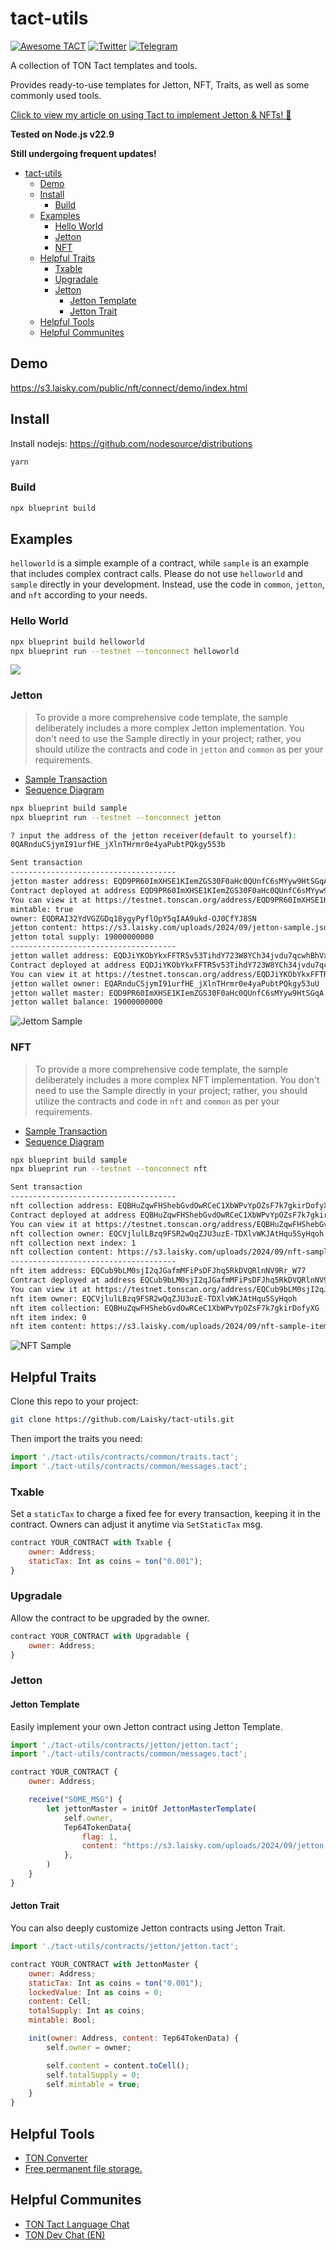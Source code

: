 # tact-utils

[![Awesome TACT](https://awesome.re/badge.svg)](https://github.com/tact-lang/awesome-tact)
[![Twitter](https://img.shields.io/twitter/follow/LaiskyCai?style=social)](https://twitter.com/LaiskyCai)
[![Telegram](https://img.shields.io/badge/telegram-laiskycai-blue?logo=telegram)](https://t.me/laiskycai)

A collection of TON Tact templates and tools.

Provides ready-to-use templates for Jetton, NFT, Traits, as well as some commonly used tools.

[Click to view my article on using Tact to implement Jetton & NFTs! 🌟](https://blog.laisky.com/p/ton-tact/)

**Tested on Node.js v22.9**

**Still undergoing frequent updates!**

- [tact-utils](#tact-utils)
  - [Demo](#demo)
  - [Install](#install)
    - [Build](#build)
  - [Examples](#examples)
    - [Hello World](#hello-world)
    - [Jetton](#jetton)
    - [NFT](#nft)
  - [Helpful Traits](#helpful-traits)
    - [Txable](#txable)
    - [Upgradale](#upgradale)
    - [Jetton](#jetton-1)
      - [Jetton Template](#jetton-template)
      - [Jetton Trait](#jetton-trait)
  - [Helpful Tools](#helpful-tools)
  - [Helpful Communites](#helpful-communites)

## Demo

<https://s3.laisky.com/public/nft/connect/demo/index.html>

## Install

Install nodejs: <https://github.com/nodesource/distributions>

```sh
yarn
```

### Build

```sh
npx blueprint build
```

## Examples

`helloworld` is a simple example of a contract, while `sample` is an example that includes complex contract calls.
Please do not use `helloworld` and `sample` directly in your development.
Instead, use the code in `common`, `jetton`, and `nft` according to your needs.

### Hello World

```sh
npx blueprint build helloworld
npx blueprint run --testnet --tonconnect helloworld
```

![](https://s3.laisky.com/uploads/2024/09/IMG_4203.jpeg)

### Jetton

> To provide a more comprehensive code template, the sample deliberately includes a more complex Jetton implementation.
> You don't need to use the Sample directly in your project;
> rather, you should utilize the contracts and code in `jetton` and `common` as per your requirements.

-   [Sample Transaction](https://testnet.tonviewer.com/transaction/5fd248e34b3cb728aff786e990ac45324a2f070d89d9356fdac47fa61444813a)
-   [Sequence Diagram](https://github.com/Laisky/tact-utils/blob/main/contracts/jetton/README.md)

```sh
npx blueprint build sample
npx blueprint run --testnet --tonconnect jetton

? input the address of the jetton receiver(default to yourself):
0QARnduCSjymI91urfHE_jXlnTHrmr0e4yaPubtPQkgy553b

Sent transaction
-------------------------------------
jetton master address: EQD9PR60ImXHSE1KIemZGS30F0aHc0QUnfC6sMYyw9HtSGqA
Contract deployed at address EQD9PR60ImXHSE1KIemZGS30F0aHc0QUnfC6sMYyw9HtSGqA
You can view it at https://testnet.tonscan.org/address/EQD9PR60ImXHSE1KIemZGS30F0aHc0QUnfC6sMYyw9HtSGqA
mintable: true
owner: EQDRAI32YdVGZGDq18ygyPyflOpY5qIAA9ukd-OJ0CfYJ8SN
jetton content: https://s3.laisky.com/uploads/2024/09/jetton-sample.json
jetton total supply: 19000000000
-------------------------------------
jetton wallet address: EQDJiYKObYkxFFTR5v53TihdY723W8YCh34jvdu7qcwhBhVx
Contract deployed at address EQDJiYKObYkxFFTR5v53TihdY723W8YCh34jvdu7qcwhBhVx
You can view it at https://testnet.tonscan.org/address/EQDJiYKObYkxFFTR5v53TihdY723W8YCh34jvdu7qcwhBhVx
jetton wallet owner: EQARnduCSjymI91urfHE_jXlnTHrmr0e4yaPubtPQkgy53uU
jetton wallet master: EQD9PR60ImXHSE1KIemZGS30F0aHc0QUnfC6sMYyw9HtSGqA
jetton wallet balance: 19000000000
```

![Jettom Sample](https://s3.laisky.com/uploads/2024/09/jetton-sample-shot.png)

### NFT

> To provide a more comprehensive code template, the sample deliberately includes a more complex NFT implementation.
> You don't need to use the Sample directly in your project;
> rather, you should utilize the contracts and code in `nft` and `common` as per your requirements.

-   [Sample Transaction](https://testnet.tonviewer.com/transaction/aef4b07e37d012e9b8051c1c4f2bcb263194b72d7f874218271595824b62a0bd)
-   [Sequence Diagram](https://github.com/Laisky/tact-utils/blob/main/contracts/nft/README.md)

```sh
npx blueprint build sample
npx blueprint run --testnet --tonconnect nft

Sent transaction
-------------------------------------
nft collection address: EQBHuZqwFHShebGvdOwRCeC1XbWPvYpOZsF7k7gkirDofyXG
Contract deployed at address EQBHuZqwFHShebGvdOwRCeC1XbWPvYpOZsF7k7gkirDofyXG
You can view it at https://testnet.tonscan.org/address/EQBHuZqwFHShebGvdOwRCeC1XbWPvYpOZsF7k7gkirDofyXG
nft collection owner: EQCVjlulLBzq9FSR2wQqZJU3uzE-TDXlvWKJAtHqu5SyHqoh
nft collection next index: 1
nft collection content: https://s3.laisky.com/uploads/2024/09/nft-sample-collection.json
-------------------------------------
nft item address: EQCub9bLM0sjI2qJGafmMFiPsDFJhq5RkDVQRlnNV9Rr_W77
Contract deployed at address EQCub9bLM0sjI2qJGafmMFiPsDFJhq5RkDVQRlnNV9Rr_W77
You can view it at https://testnet.tonscan.org/address/EQCub9bLM0sjI2qJGafmMFiPsDFJhq5RkDVQRlnNV9Rr_W77
nft item owner: EQCVjlulLBzq9FSR2wQqZJU3uzE-TDXlvWKJAtHqu5SyHqoh
nft item collection: EQBHuZqwFHShebGvdOwRCeC1XbWPvYpOZsF7k7gkirDofyXG
nft item index: 0
nft item content: https://s3.laisky.com/uploads/2024/09/nft-sample-item-0.json
```

![NFT Sample](https://s3.laisky.com/uploads/2024/09/nft-sample-shot.png)

## Helpful Traits

Clone this repo to your project:

```sh
git clone https://github.com/Laisky/tact-utils.git
```

Then import the traits you need:

```js
import './tact-utils/contracts/common/traits.tact';
import './tact-utils/contracts/common/messages.tact';
```

### Txable

Set a `staticTax` to charge a fixed fee for every transaction, keeping it in the contract. Owners can adjust it anytime via `SetStaticTax` msg.

```js
contract YOUR_CONTRACT with Txable {
    owner: Address;
    staticTax: Int as coins = ton("0.001");
}
```

### Upgradale

Allow the contract to be upgraded by the owner.

```js
contract YOUR_CONTRACT with Upgradable {
    owner: Address;
}
```

### Jetton

#### Jetton Template

Easily implement your own Jetton contract using Jetton Template.

```js
import './tact-utils/contracts/jetton/jetton.tact';
import './tact-utils/contracts/common/messages.tact';

contract YOUR_CONTRACT {
    owner: Address;

    receive("SOME_MSG") {
        let jettonMaster = initOf JettonMasterTemplate(
            self.owner,
            Tep64TokenData{
                flag: 1,
                content: "https://s3.laisky.com/uploads/2024/09/jetton-sample.json",
            },
        )
    }
}
```

#### Jetton Trait

You can also deeply customize Jetton contracts using Jetton Trait.

```js
import './tact-utils/contracts/jetton/jetton.tact';

contract YOUR_CONTRACT with JettonMaster {
    owner: Address;
    staticTax: Int as coins = ton("0.001");
    lockedValue: Int as coins = 0;
    content: Cell;
    totalSupply: Int as coins;
    mintable: Bool;

    init(owner: Address, content: Tep64TokenData) {
        self.owner = owner;

        self.content = content.toCell();
        self.totalSupply = 0;
        self.mintable = true;
    }
}
```

## Helpful Tools

-   [TON Converter](https://ario.laisky.com/alias/ton-converter)
-   [Free permanent file storage.](https://ario.laisky.com/alias/doc)

## Helpful Communites

-   [TON Tact Language Chat](https://t.me/tactlang)
-   [TON Dev Chat (EN)](https://t.me/tondev_eng)
